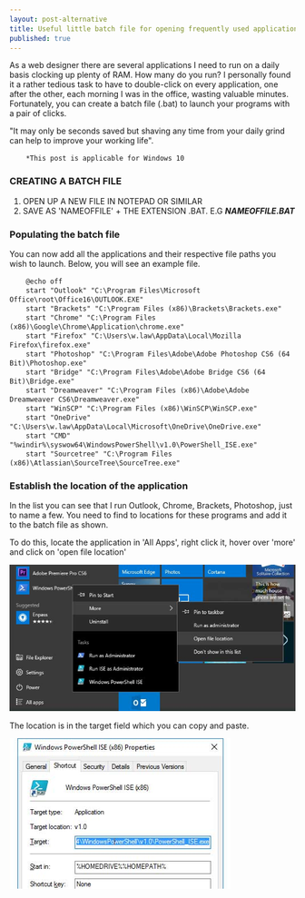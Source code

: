 ```yaml
---
layout: post-alternative
title: Useful little batch file for opening frequently used applications in Windows 10
published: true
---
```


As a web designer there are several applications I need to run on a daily basis clocking up plenty of RAM. How many do you run? I personally found it a rather tedious task to have to double-click on every application, one after the other, each morning I was in the office, wasting valuable minutes. Fortunately, you can create a batch file (.bat) to launch your programs with a pair of clicks.

"It may only be seconds saved but shaving any time from your daily grind can help to improve your working life".

        *This post is applicable for Windows 10
        
### CREATING A BATCH FILE
1. OPEN UP A NEW FILE IN NOTEPAD OR SIMILAR
2. SAVE AS 'NAMEOFFILE' + THE EXTENSION .BAT. E.G _**NAMEOFFILE.BAT**_

### Populating the batch file
You can now add all the applications and their respective file paths you wish to launch. Below, you will see an example file.

        @echo off
        start "Outlook" "C:\Program Files\Microsoft Office\root\Office16\OUTLOOK.EXE"
        start "Brackets" "C:\Program Files (x86)\Brackets\Brackets.exe"
        start "Chrome" "C:\Program Files (x86)\Google\Chrome\Application\chrome.exe"
        start "Firefox" "C:\Users\w.law\AppData\Local\Mozilla Firefox\firefox.exe"
        start "Photoshop" "C:\Program Files\Adobe\Adobe Photoshop CS6 (64 Bit)\Photoshop.exe"
        start "Bridge" "C:\Program Files\Adobe\Adobe Bridge CS6 (64 Bit)\Bridge.exe"
        start "Dreamweaver" "C:\Program Files (x86)\Adobe\Adobe Dreamweaver CS6\Dreamweaver.exe"
        start "WinSCP" "C:\Program Files (x86)\WinSCP\WinSCP.exe"
        start "OneDrive" "C:\Users\w.law\AppData\Local\Microsoft\OneDrive\OneDrive.exe"
        start "CMD" "%windir%\syswow64\WindowsPowerShell\v1.0\PowerShell_ISE.exe"
        start "Sourcetree" "C:\Program Files (x86)\Atlassian\SourceTree\SourceTree.exe"

### Establish the location of the application
In the list you can see that I run Outlook, Chrome, Brackets, Photoshop, just to name a few. You need to find to locations for these programs and add it to the batch file as shown.

To do this, locate the application in 'All Apps', right click it, hover over 'more' and click on 'open file location'

![Alt text](/images/post/20160908030717-programs.jpg)

The location is in the target field which you can copy and paste.

![Alt text](/images/post/20160908030836-app-target.jpg)



